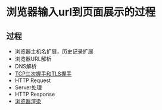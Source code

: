 # 浏览器输入url到页面展示的过程

## 过程

* 浏览器主机名扩展，历史记录扩展
* 浏览器URL解析
* DNS解析
* [TCP三次握手和TLS握手](../端到端/TCP三次握手和TLS握手.md)
* HTTP Request
* Server处理
* HTTP Response
* [浏览器渲染](../端到端/浏览器渲染.md)
